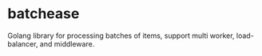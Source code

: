 # batchease
Golang library for processing batches of items, support multi worker, load-balancer, and middleware.
